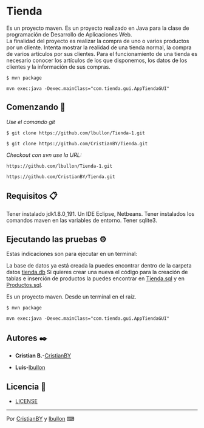 # Tienda

Es un proyecto maven.
Es un proyecto realizado en Java para la clase de programación de Desarrollo de Aplicaciones Web.  
La finalidad del proyecto es realizar la compra de uno o varios productos por un cliente.
Intenta mostrar la realidad de una tienda normal, la compra de varios artículos por sus clientes.
Para el funcionamiento de una tienda es necesario conocer los artículos de los que disponemos, los datos de los clientes y la información de sus compras.

```
$ mvn package
```
```
mvn exec:java -Dexec.mainClass="com.tienda.gui.AppTiendaGUI"
```

## Comenzando 🚀

_Use el comando git_

```
$ git clone https://github.com/lbullon/Tienda-1.git
```

```
$ git clone https://github.com/CristianBY/Tienda.git
```
_Checkout con svn use la URL:_

```
https://github.com/lbullon/Tienda-1.git
```

```
https://github.com/CristianBY/Tienda.git
```

## Requisitos 📋

Tener instalado jdk1.8.0_191. 
Un IDE Eclipse, Netbeans. 
Tener instalados los comandos maven en las variables de entorno. 
Tener sqlite3.


## Ejecutando las pruebas ⚙️

Estas indicaciones son para ejecutar en un terminal:

La base de datos ya está creada la puedes encontrar dentro de la carpeta datos [tienda.db](datos)
Si quieres crear una nueva el código para la creación de tablas e inserción de productos la puedes encontrar en [Tienda.sql](datos/Tienda.sql) y en [Productos.sql](datos/Productos.sql).

Es un proyecto maven.
Desde un terminal en el raíz.
```
$ mvn package
```
```
mvn exec:java -Dexec.mainClass="com.tienda.gui.AppTiendaGUI"
```

## Autores ✒️

* **Cristian B.**-[CristianBY](https://github.com/CristianBY)

* **Luis**-[lbullon](https://github.com/lbullon)


## Licencia 📄

* [LICENSE](LICENSE.md)

---
Por [CristianBY](https://github.com/CristianBY) y [lbullon](https://github.com/lbullon) ⌨